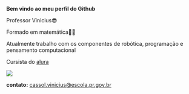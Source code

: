 **Bem vindo ao meu perfil do Github**

Professor Vinicius😎

Formado em matemática📐📏

Atualmente trabalho com os componentes de robótica, programação e pensamento computacional

Cursista do [alura](https://www.alura.com.br/)

![](https://media1.tenor.com/m/UqTaD8F0rN0AAAAC/teachers-day-minions.gif)

**contato:** 
cassol.vinicius@escola.pr.gov.br

<!--
**ProfessorVini/ProfessorVini** is a ✨ _special_ ✨ repository because its `README.md` (this file) appears on your GitHub profile.

Here are some ideas to get you started:

- 🔭 I’m currently working on ...
- 🌱 I’m currently learning ...
- 👯 I’m looking to collaborate on ...
- 🤔 I’m looking for help with ...
- 💬 Ask me about ...
- 📫 How to reach me: ...
- 😄 Pronouns: ...
- ⚡ Fun fact: ...
-->
